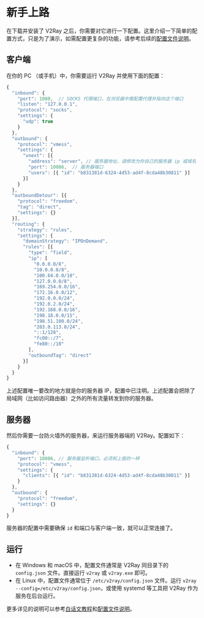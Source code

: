 # 新手上路

在下载并安装了 V2Ray 之后，你需要对它进行一下配置。这里介绍一下简单的配置方式，只是为了演示，如需配置更复杂的功能，请参考后续的[配置文件说明](../chapter_02/01_overview.md)。

## 客户端

在你的 PC （或手机）中，你需要运行 V2Ray 并使用下面的配置：

```javascript
{
  "inbound": {
    "port": 1080,  // SOCKS 代理端口，在浏览器中需配置代理并指向这个端口
    "listen": "127.0.0.1",
    "protocol": "socks",
    "settings": {
      "udp": true
    }
  },
  "outbound": {
    "protocol": "vmess",
    "settings": {
      "vnext": [{
        "address": "server", // 服务器地址，请修改为你自己的服务器 ip 或域名
        "port": 10086,  // 服务器端口
        "users": [{ "id": "b831381d-6324-4d53-ad4f-8cda48b30811" }]
      }]
    }
  },
  "outboundDetour": [{
    "protocol": "freedom",
    "tag": "direct",
    "settings": {}
  }],
  "routing": {
    "strategy": "rules",
    "settings": {
      "domainStrategy": "IPOnDemand",
      "rules": [{
        "type": "field",
        "ip": [
          "0.0.0.0/8",
          "10.0.0.0/8",
          "100.64.0.0/10",
          "127.0.0.0/8",
          "169.254.0.0/16",
          "172.16.0.0/12",
          "192.0.0.0/24",
          "192.0.2.0/24",
          "192.168.0.0/16",
          "198.18.0.0/15",
          "198.51.100.0/24",
          "203.0.113.0/24",
          "::1/128",
          "fc00::/7",
          "fe80::/10"
        ],
        "outboundTag": "direct"
      }]
    }
  }
}
```

上述配置唯一要改的地方就是你的服务器 IP，配置中已注明。上述配置会把除了局域网（比如访问路由器）之外的所有流量转发到你的服务器。

## 服务器

然后你需要一台防火墙外的服务器，来运行服务器端的 V2Ray。配置如下：

```javascript
{
  "inbound": {
    "port": 10086, // 服务器监听端口，必须和上面的一样
    "protocol": "vmess",
    "settings": {
      "clients": [{ "id": "b831381d-6324-4d53-ad4f-8cda48b30811" }]
    }
  },
  "outbound": {
    "protocol": "freedom",
    "settings": {}
  }
}
```

服务器的配置中需要确保 `id` 和端口与客户端一致，就可以正常连接了。

## 运行

* 在 Windows 和 macOS 中，配置文件通常是 V2Ray 同目录下的 `config.json` 文件。直接运行 `v2ray` 或 `v2ray.exe` 即可。
* 在 Linux 中，配置文件通常位于 `/etc/v2ray/config.json` 文件。运行 `v2ray --config=/etc/v2ray/config.json`，或使用 systemd 等工具把 V2Ray 作为服务在后台运行。

更多详见的说明可以参考[白话文教程](https://toutyrater.github.io/)和[配置文件说明](../chapter_02/01_overview.md)。
